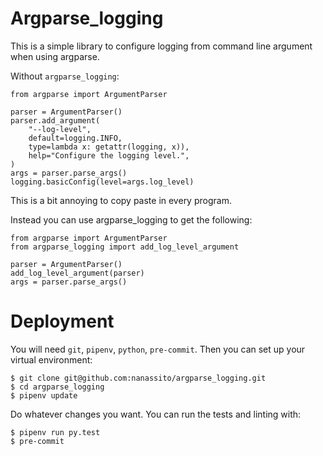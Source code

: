 # Argparse_logging

This is a simple library to configure logging from command line argument when using argparse.

Without `argparse_logging`:
```
from argparse import ArgumentParser

parser = ArgumentParser()
parser.add_argument(
    "--log-level",
    default=logging.INFO,
    type=lambda x: getattr(logging, x)),
    help="Configure the logging level.",
)
args = parser.parse_args()
logging.basicConfig(level=args.log_level)
```

This is a bit annoying to copy paste in every program.

Instead you can use argparse_logging to get the following:
```
from argparse import ArgumentParser
from argparse_logging import add_log_level_argument

parser = ArgumentParser()
add_log_level_argument(parser)
args = parser.parse_args()
```

# Deployment

You will need `git`, `pipenv`, `python`, `pre-commit`. Then you can set up your virtual environment:

```
$ git clone git@github.com:nanassito/argparse_logging.git
$ cd argparse_logging
$ pipenv update
```

Do whatever changes you want. You can run the tests and linting with:

```
$ pipenv run py.test
$ pre-commit
```
